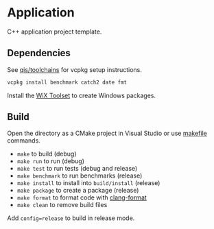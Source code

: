 # Application
C++ application project template.

## Dependencies
See [qis/toolchains](https://github.com/qis/toolchains) for vcpkg setup instructions.

```sh
vcpkg install benchmark catch2 date fmt
```

Install the [WiX Toolset](https://github.com/wixtoolset/wix3/releases) to create Windows packages.

## Build
Open the directory as a CMake project in Visual Studio or use [makefile](makefile) commands.

* `make` to build (debug)
* `make run` to run (debug)
* `make test` to run tests (debug and release)
* `make benchmark` to run benchmarks (release)
* `make install` to install into `build/install` (release)
* `make package` to create a package (release)
* `make format` to format code with [clang-format](https://llvm.org/builds/)
* `make clean` to remove build files

Add `config=release` to build in release mode.
